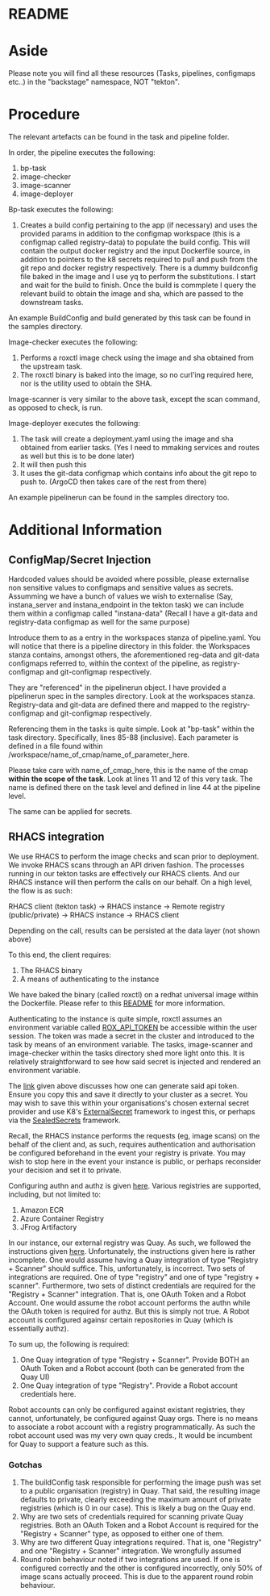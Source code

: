 # README

# Aside

Please note you will find all these resources (Tasks, pipelines, configmaps etc..) in the "backstage" namespace, NOT "tekton".


# Procedure

The relevant artefacts can be found in the task and pipeline folder. 

In order, the pipeline executes the following:

1) bp-task
2) image-checker
3) image-scanner
4) image-deployer


Bp-task executes the following:

1) Creates a build config pertaining to the app (if necessary) and uses the provided params in addition to the configmap workspace (this is a configmap called registry-data) to populate the build config. This will contain the output docker registry and the input Dockerfile source, in addition to pointers to the k8 secrets required to pull and push from the git repo and docker registry respectively. There is a dummy buildconfig file baked in the image and I use yq to perform the substitutions. I start and wait for the build to finish. Once the build is commplete I query the relevant build to obtain the image and sha, which are passed to the downstream tasks.

An example BuildConfig and build generated by this task can be found in the samples directory.

Image-checker executes the following:

1) Performs a roxctl image check using the image and sha obtained from the upstream task.
2) The roxctl binary is baked into the image, so no curl'ing required here, nor is the utility used to obtain the SHA.

Image-scanner is very similar to the above task, except the scan command, as opposed to check, is run.

Image-deployer executes the following:

1) The task will create a deployment.yaml using the image and sha obtained from earlier tasks. (Yes I need to mmaking services and routes as well but this is to be done later)
2) It will then push this
3) It uses the git-data configmap which contains info about the git repo to push to. (ArgoCD then takes care of the rest from there)

An example pipelinerun can be found in the samples directory too.


# Additional Information

## ConfigMap/Secret Injection

Hardcoded values should be avoided where possible, please externalise non sensitive values to configmaps and sensitive values as secrets. Assumming we have a bunch of values we wish to externalise (Say, instana_server and instana_endpoint in the tekton task) we can include them within a configmap called "instana-data" (Recall I have a git-data and registry-data configmap as well for the same purpose)

Introduce them to as a entry in the workspaces stanza of pipeline.yaml. You will notice that there is a pipeline directory in this folder. the Workspaces stanza contains, amongst others, the aforementioned reg-data and git-data configmaps referred to, within the context of the pipeline, as registry-configmap and git-configmap respectively.

They are "referenced" in the pipelinerun object. I have provided a pipelinerun spec in the samples directory. Look at the workspaces stanza. Registry-data and git-data are defined there and mapped to the registry-configmap and git-configmap respectively.

Referencing them in the tasks is quite simple. Look at "bp-task" within the task directory. Specifically, lines 85-88 (inclusive). Each parameter is defined in a file found within /workspace/name_of_cmap/name_of_parameter_here. 

Please take care with name_of_cmap_here, this is the name of the cmap **within the scope of the task**. Look at lines 11 and 12 of this very task. The name is defined there on the task level and defined in line 44 at the pipeline level.

The same can be applied for secrets.

## RHACS integration

We use RHACS to perform the image checks and scan prior to deployment. We invoke RHACS scans through an API driven fashion. The processes running in our tekton tasks are effectively our RHACS clients. And our RHACS instance will then perform the calls on our behalf. On a high level, the flow is as such:

RHACS client (tekton task) -> RHACS instance -> Remote registry (public/private) -> RHACS instance -> RHACS client

Depending on the call, results can be persisted at the data layer (not shown above)

To this end, the client requires:

1) The RHACS binary
2) A means of authenticating to the instance

We have baked the binary (called roxctl) on a redhat universal image within the Dockerfile. Please refer to this [README](LINK_HERE) for more information.

Authenticating to the instance is quite simple, roxctl assumes an environment variable called [ROX_API_TOKEN](https://docs.openshift.com/acs/3.73/cli/getting-started-cli.html#cli-authentication_cli-getting-started) be accessible within the user session. The token was made a secret in the cluster and introduced to the task by means of an environment variable. The tasks, image-scanner and image-checker within the tasks directory shed more light onto this. It is relatively straightforward to see how said secret is injected and rendered an environment variable. 

The [link](https://docs.openshift.com/acs/3.73/cli/getting-started-cli.html#cli-authentication_cli-getting-started) given above discusses how one can generate said api token. Ensure you copy this and save it directly to your cluster as a secret. You may wish to save this within your organisations's chosen external secret provider and use K8's [ExternalSecret](https://external-secrets.io/v0.7.2/) framework to ingest this, or perhaps via the [SealedSecrets](https://github.com/bitnami-labs/sealed-secrets) framework.

Recall, the RHACS instance performs the requests (eg, image scans) on the behalf of the client and, as such, requires authentication and authorisation be configured beforehand in the event your registry is private. You may wish to stop here in the event your instance is public, or perhaps reconsider your decision and set it to private.

Configuring authn and authz is given [here](https://docs.openshift.com/acs/3.73/integration/integrate-with-image-registries.html#manual-configuration-image-registry). Various registries are supported, including, but not limited to:

1) Amazon ECR
2) Azure Container Registry
3) JFrog Artifactory

In our instance, our external registry was Quay. As such, we followed the instructions given [here](https://docs.openshift.com/acs/3.73/integration/integrate-with-image-registries.html#manual-configuration-image-registry-qcr_integrate-with-image-registries). Unfortunately, the instructions given here is rather incomplete. One would assume having a Quay integration of type "Registry + Scanner" should suffice. This, unfortunately, is incorrect. Two sets of integrations are required. One of type "registry" and one of type "registry + scanner". Furthermore, two sets of distinct credentials are required for the "Registry + Scanner" integration. That is, one OAuth Token and a Robot Account. One would assume the robot account performs the authn while the OAuth token is required for authz. But this is simply not true. A Robot account is configured againsr certain repositories in Quay (which is essentially authz).

To sum up, the following is required:

1) One Quay integration of type "Registry + Scanner". Provide BOTH an OAuth Token and a Robot account (both can be generated from the Quay UI)
2) One Quay integration of type "Registry". Provide a Robot account credentials here.

Robot accounts can only be configured against existant registries, they cannot, unfortunately, be configured against Quay orgs. There is no means to associate a robot account with a registry programmatically. As such the robot account used was my very own quay creds., It would be incumbent for Quay to support a feature such as this.

### Gotchas

1) The buildConfig task responsible for performing the image push was set to a public organisation (registry) in Quay. That said, the resulting image defaults to private, clearly exceeding the maximum amount of private registries (which is 0 in our case). This is likely a bug on the Quay end.
2) Why are two sets of credentials required for scanning private Quay registries. Both an OAuth Token and a Robot Account is required for the "Registry + Scanner" type, as opposed to either one of them.
3) Why are two different Quay integrations required. That is, one "Registry" and one "Registry + Scanner" integration. We wrongfully assumed
4) Round robin behaviour noted if two integrations are used. If one is configured correctly and the other is configured incorrectly, only 50% of image scans actually proceed. This is due to the apparent round robin behaviour.

